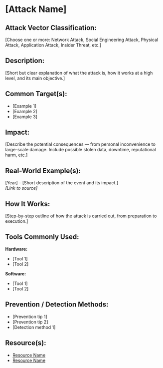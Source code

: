 # [Attack Name]

## Attack Vector Classification:
[Choose one or more: Network Attack, Social Engineering Attack, Physical Attack, Application Attack, Insider Threat, etc.]

## Description:
[Short but clear explanation of what the attack is, how it works at a high level, and its main objective.]

## Common Target(s):
- [Example 1]
- [Example 2]
- [Example 3]

## Impact:
[Describe the potential consequences — from personal inconvenience to large-scale damage. Include possible stolen data, downtime, reputational harm, etc.]

## Real-World Example(s):
[Year] – [Short description of the event and its impact.]  
*[Link to source]*

## How It Works:
[Step-by-step outline of how the attack is carried out, from preparation to execution.]

## Tools Commonly Used:
**Hardware:**
- [Tool 1]
- [Tool 2]

**Software:**
- [Tool 1]
- [Tool 2]

## Prevention / Detection Methods:
- [Prevention tip 1]
- [Prevention tip 2]
- [Detection method 1]

## Resource(s):
- [Resource Name](URL)
- [Resource Name](URL)
